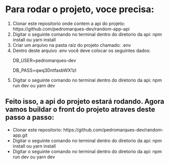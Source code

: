 <h1>Para rodar o projeto, voce precisa:</h1>
<ul style="list-style: numeric;">
    <li>
        Clonar este repositorio onde contem a api do projeto: https://github.com/pedromarques-dev/random-app-api
    </li>
    <li>
        Digitar o seguinte comando no terminal dentro do diretorio da api: npm install ou yarn install
    </li>
    <li>
        Criar um arquivo na pasta raíz do projeto chamado: .env
    </li>
     <li>
        Dentro deste arquivo .env você deve colocar os seguintes dados:
        <p>
            DB_USER=pedromarques-dev
        </p>
        <p>
            DB_PASS=qwq3DntfaxbWX1zl
        </p>
    </li>
    <li>
         Digitar o seguinte comando no terminal dentro do diretorio da api: npm run dev ou yarn dev
    </li>

</ul>
<h2>Feito isso, a api do projeto estará rodando. Agora vamos buildar o front do projeto atraves deste passo a passo:</h2>
<ul>
    <li>
        Clonar este repositorio: https://github.com/pedromarques-dev/random-app.git
    </li>
     <li>
        Digitar o seguinte comando no terminal dentro do diretorio da api: npm install ou yarn install
    </li>
     <li>
        Digitar o seguinte comando no terminal dentro do diretorio da api: npm run dev ou yarn dev
    </li>
</ul>
